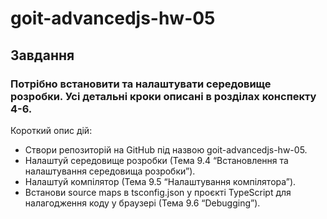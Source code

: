 # goit-advancedjs-hw-05

## Завдання

### Потрібно встановити та налаштувати середовище розробки. Усі детальні кроки описані в роздiлах конспекту 4-6.

Короткий опис дій:

- Створи репозиторій на GitHub під назвою goit-advancedjs-hw-05.
- Налаштуй середовище розробки (Тема 9.4 “Встановлення та налаштування середовища розробки”).
- Налаштуй компілятор (Тема 9.5 “Налаштування компілятора”).
- Встанови source maps в tsconfig.json у проєкті TypeScript для налагодження коду у браузері (Тема 9.6 “Debugging”).
